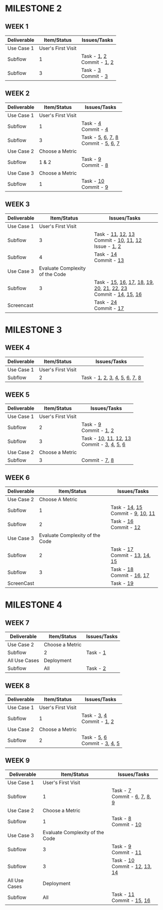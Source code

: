 # MILESTONE 2
## WEEK 1

|  Deliverable | Item/Status  |  Issues/Tasks | 
|---|---|---|
| Use Case 1 |  User's First Visit |   |
| Subflow  |  1  | Task - [1](https://github.ncsu.edu/umisra/csc510-project/projects/1#card-7206), [2](https://github.ncsu.edu/umisra/csc510-project/projects/1#card-7208)<br> Commit - [1](https://github.ncsu.edu/umisra/csc510-project/commit/b9c714e3710ab43fd2e331eb41b600f13491fb2d), [2](https://github.ncsu.edu/umisra/csc510-project/commit/0825e900e16ee52a109f004850b8b30685c1f9cc)   |
| Subflow  |  3  | Task - [3](https://github.ncsu.edu/umisra/csc510-project/projects/1#card-7203) <br> Commit - [3](https://github.ncsu.edu/umisra/csc510-project/commit/4ccfb0655ecbfe2e403b028ab57f1170c7a582b9) |
## WEEK 2

|  Deliverable | Item/Status  |  Issues/Tasks | 
|---|---|---|
| Use Case 1 |  User's First Visit |   |
| Subflow  |  1  | Task - [4](https://github.ncsu.edu/umisra/csc510-project/projects/1#card-7290) <br> Commit - [4](https://github.ncsu.edu/umisra/csc510-project/commit/51a6b2848befdfdd13c10c54cf63380199f5622e)|
| Subflow  |  3  | Task - [5](https://github.ncsu.edu/umisra/csc510-project/projects/1#card-7205), [6](https://github.ncsu.edu/umisra/csc510-project/projects/1#card-7215), [7](https://github.ncsu.edu/umisra/csc510-project/projects/1#card-7754), [8](https://github.ncsu.edu/umisra/csc510-project/projects/1#card-7755)  <br> Commit - [5](https://github.ncsu.edu/umisra/csc510-project/commit/8dd976de6151d9ccae3c62957f936ecd520113b5), [6](https://github.ncsu.edu/umisra/csc510-project/commit/b50996e30cdd9c02737ece21c1c4d0512bcac93c), [7](https://github.ncsu.edu/umisra/csc510-project/commit/a1ac39f7a8c4d3a7403d8978cba6adf9a8b58d94) |
| Use Case 2 |  Choose a Metric |   |
| Subflow |  1 & 2 | Task - [9](https://github.ncsu.edu/umisra/csc510-project/projects/1#card-7212) <br> Commit - [8](https://github.ncsu.edu/umisra/csc510-project/commit/79ecb43779bc42b970d45a8961c44f615cd60) |
| Use Case 3 |  Choose a Metric |   |
| Subflow |  1  | Task - [10](https://github.ncsu.edu/umisra/csc510-project/projects/1#card-8600) <br> Commit - [9](https://github.ncsu.edu/umisra/csc510-project/commit/74906491e9278e0f9b63c053ae607f59fe5caa50) |


## WEEK 3

|  Deliverable | Item/Status  |  Issues/Tasks | 
|---|---|---|
| Use Case 1 |  User's First Visit |   |
| Subflow  |  3  | Task - [11](https://github.ncsu.edu/umisra/csc510-project/projects/1#card-7807), [12](https://github.ncsu.edu/umisra/csc510-project/projects/1#card-8067), [13](https://github.ncsu.edu/umisra/csc510-project/projects/1#card-8610) <br> Commit - [10](https://github.ncsu.edu/umisra/csc510-project/commit/0b8f9eb461964d1a7be4f6dec54a56c4f70b73b0), [11](https://github.ncsu.edu/umisra/csc510-project/commit/dedf4b10112c24a2aee17eaddc272a2790ee40de), [12](https://github.ncsu.edu/umisra/csc510-project/commit/4378f94d89496f71a4b8e29c367d41e13603a4f6) <br> Issue - [1](https://github.ncsu.edu/umisra/csc510-project/issues/1), [2](https://github.ncsu.edu/umisra/csc510-project/issues/2)|
| Subflow  |  4  | Task - [14](https://github.ncsu.edu/umisra/csc510-project/projects/1#card-7214) <br> Commit - [13](https://github.ncsu.edu/umisra/csc510-project/commit/7c0e82914e77582c2669e12ce3df5aabdc785ec5) |
| Use Case  3 |  Evaluate Complexity of the Code |   |
| Subflow  |  3 | Task - [15](https://github.ncsu.edu/umisra/csc510-project/projects/1#card-7758), [16](https://github.ncsu.edu/umisra/csc510-project/projects/1#card-7757), [17](https://github.ncsu.edu/umisra/csc510-project/projects/1#card-7756), [18](https://github.ncsu.edu/umisra/csc510-project/projects/1#card-7759), [19](https://github.ncsu.edu/umisra/csc510-project/projects/1#card-7760), [20](https://github.ncsu.edu/umisra/csc510-project/projects/1#card-7761), [21](https://github.ncsu.edu/umisra/csc510-project/projects/1#card-7762), [22](https://github.ncsu.edu/umisra/csc510-project/projects/1#card-7764), [23](https://github.ncsu.edu/umisra/csc510-project/projects/1#card-7207) <br> Commit - [14](https://github.ncsu.edu/umisra/csc510-project/commit/a2595f130f8531ffcd0030f887a7a7d7cebef914), [15](https://github.ncsu.edu/umisra/csc510-project/commit/a54fc509d6a5279d2852e542318a3615f3fadac2), [16](https://github.ncsu.edu/umisra/csc510-project/commit/1be559e4c286e7968795c880328c913fb2efc6ac) |
| Screencast| | Task - [24](https://github.ncsu.edu/umisra/csc510-project/projects/1#card-7217)<br>Commit - [17](https://github.ncsu.edu/umisra/csc510-project/commit/e4e2edc1653d7035e33aecd45cf908869da9438f)|

# MILESTONE 3
## WEEK 4

|  Deliverable | Item/Status  |  Issues/Tasks | 
|---|---|---|
| Use Case 1 | User's First Visit| |
| Subflow | 2 |Task - [1](https://github.ncsu.edu/umisra/csc510-project/projects/2#card-8823), [2](https://github.ncsu.edu/umisra/csc510-project/projects/2#card-8825), [3](https://github.ncsu.edu/umisra/csc510-project/projects/2#card-9216), [4](https://github.ncsu.edu/umisra/csc510-project/projects/2#card-9217), [5](https://github.ncsu.edu/umisra/csc510-project/projects/2#card-9217), [6](https://github.ncsu.edu/umisra/csc510-project/projects/2#card-8829), [7](https://github.ncsu.edu/umisra/csc510-project/projects/2#card-8826), [8](https://github.ncsu.edu/umisra/csc510-project/projects/2#card-8827)|


## WEEK 5

|  Deliverable | Item/Status  |  Issues/Tasks | 
|---|---|---|
| Use Case 1 |  User's First Visit |   |
| Subflow  |  2  | Task - [9](https://github.ncsu.edu/umisra/csc510-project/projects/2#card-8831) <br> Commit - [1](https://github.ncsu.edu/umisra/csc510-project/commit/bdc03d68eb65f748c76488b4707afc49de23ad0a), [2](https://github.ncsu.edu/umisra/csc510-project/commit/5e9bcce8584632ab3a030cc1ce95851329e0cf2d) |
| Subflow | 3 | Task - [10](https://github.ncsu.edu/umisra/csc510-project/projects/2#card-9034), [11](https://github.ncsu.edu/umisra/csc510-project/projects/2#card-9024), [12](https://github.ncsu.edu/umisra/csc510-project/projects/2#card-9035), [13](https://github.ncsu.edu/umisra/csc510-project/projects/2#card-9036) <br> Commit - [3](https://github.ncsu.edu/umisra/csc510-project/commit/ada5f14b09fe8adfd28b4d59bf8c1c65c937b36d), [4](https://github.ncsu.edu/umisra/csc510-project/commit/08ef5d2dedf738cc5837b3c4e7ab86d918789935), [5](https://github.ncsu.edu/umisra/csc510-project/commit/142f6697e051feec70233116f97fae961ba97f3f), [6](https://github.ncsu.edu/umisra/csc510-project/commit/0d24d194496294284986582e0670530614b9ebba)|
| Use Case 2 |  Choose a Metric |   |
| Subflow  |  3  | Commit - [7](https://github.ncsu.edu/umisra/csc510-project/commit/6e532cc037847a2325d733f4903aceb92684251f), [8](https://github.ncsu.edu/umisra/csc510-project/commit/9622ea0c359c251d316cd84973844eafd3e47343)|

## WEEK 6
|  Deliverable | Item/Status  |  Issues/Tasks | 
|---|---|---|
| Use Case 2| Choose A Metric||
| Subflow | 1 | Task - [14](https://github.ncsu.edu/umisra/csc510-project/projects/2#card-9037), [15](https://github.ncsu.edu/umisra/csc510-project/projects/2#card-9218)<br>Commit - [9](https://github.ncsu.edu/umisra/csc510-project/commit/6188e186750b11db128960b8ddb5123db5d2b129), [10](https://github.ncsu.edu/umisra/csc510-project/commit/7e08a19d69e45e1cdc8fd41a00baa1e7a775c6e4), [11](https://github.ncsu.edu/umisra/csc510-project/commit/fca1c6c2dc2e0c773ebacdb6fadb12458e2ff0ad)|
| Subflow | 2 | Task - [16](https://github.ncsu.edu/umisra/csc510-project/projects/2#card-9206)<br>Commit - [12](https://github.ncsu.edu/umisra/csc510-project/commit/f8e1651b5afdad99096a3f16343d004b6d5c0c2c)|
| Use Case 3| Evaluate Complexity of the Code| |
| Subflow | 2 | Task - [17](https://github.ncsu.edu/umisra/csc510-project/projects/2#card-9040)<br>Commit - [13](https://github.ncsu.edu/umisra/csc510-project/commit/b6ede76bbc6847864ba9fef67d320c5afcd1b986), [14](https://github.ncsu.edu/umisra/csc510-project/commit/fca1c6c2dc2e0c773ebacdb6fadb12458e2ff0ad), [15](https://github.ncsu.edu/umisra/csc510-project/commit/6188e186750b11db128960b8ddb5123db5d2b129)|
| Subflow | 3 | Task - [18](https://github.ncsu.edu/umisra/csc510-project/projects/2#card-9219)<br>Commit - [16](https://github.ncsu.edu/umisra/csc510-project/commit/71968a6a3cad694a83699f59b10b6b04f551fbc8), [17](https://github.ncsu.edu/umisra/csc510-project/commit/c1991215d99921871de7e1a52f7c213828952edd)|
| ScreenCast| | Task - [19](https://github.ncsu.edu/umisra/csc510-project/projects/2#card-9039)|

# MILESTONE 4
## WEEK 7

|  Deliverable | Item/Status  |  Issues/Tasks | 
|---|---|---|
| Use Case 2 | Choose a Metric| |
| Subflow | 2 |Task - [1](https://github.ncsu.edu/umisra/csc510-project/projects/3#card-10118)|
| All Use Cases | Deployment | |
| Subflow | All | Task - [2](https://github.ncsu.edu/umisra/csc510-project/projects/3#card-10119)|

## WEEK 8
|  Deliverable | Item/Status  |  Issues/Tasks | 
|---|---|---|
| Use Case 1 | User's First Visit | |
| Subflow | 1 |Task - [3](https://github.ncsu.edu/umisra/csc510-project/projects/3#card-9904), [4](https://github.ncsu.edu/umisra/csc510-project/projects/3#card-10120)<br>Commit - [1](https://github.ncsu.edu/umisra/csc510-project/commit/c0e179c6692fd0251f85364de5f24407ce39f251), [2](https://github.ncsu.edu/umisra/csc510-project/commit/77d3733dff4c00c44c6fc34f8a86d3cfd8034d45)|
| Use Case 2 | Choose a Metric| |
| Subflow | 2 |Task - [5](https://github.ncsu.edu/umisra/csc510-project/projects/3#card-9906), [6](https://github.ncsu.edu/umisra/csc510-project/projects/3#card-9901)<br>Commit - [3](https://github.ncsu.edu/umisra/csc510-project/commit/a551d1fa2a51717f41923a3b196cfb1bf648ea1a), [4](https://github.ncsu.edu/umisra/csc510-project/commit/9c82cb3d7fedb02a8eede15afd1f2ea87a66a3ef), [5](https://github.ncsu.edu/umisra/csc510-project/commit/9653d33c14336953fe33f50804521f91dc5da41b)|

## WEEK 9

|  Deliverable | Item/Status  |  Issues/Tasks | 
|---|---|---|
| Use Case 1 | User's First Visit| |
| Subflow | 1 |Task - [7](https://github.ncsu.edu/umisra/csc510-project/projects/3#card-10122)<br>Commit - [6](https://github.ncsu.edu/umisra/csc510-project/commit/3c682b2200b39e146f074e4c0dbe17d80670ef99), [7](https://github.ncsu.edu/umisra/csc510-project/commit/ab46fba77e4cdcadfc120f2711bf126904b64133), [8](https://github.ncsu.edu/umisra/csc510-project/commit/6dc7c97808ef44033f3a49c368c792d3723ee7a2), [9](https://github.ncsu.edu/umisra/csc510-project/commit/dc170a1c15c96cfdbb4c3d1e52b32d8cdf2c7efa)|
| Use Case 2 | Choose a Metric | |
| Subflow | 1 | Task - [8](https://github.ncsu.edu/umisra/csc510-project/projects/3#card-10123)<br>Commit - [10](https://github.ncsu.edu/umisra/csc510-project/commit/b6ab9bfd376e18aeab9895b7e2df16613fd24c53)|
| Use Case 3 |  Evaluate Complexity of the Code | |
| Subflow | 3 | Task - [9](https://github.ncsu.edu/umisra/csc510-project/projects/3#card-10124)<br>Commit - [11](https://github.ncsu.edu/umisra/csc510-project/commit/ce4558cd9b9c1ad5acc2ba7db6350c7b970147f9)
| Subflow | 3 |Task - [10](https://github.ncsu.edu/umisra/csc510-project/projects/3#card-10082)<br>Commit - [12](https://github.ncsu.edu/umisra/csc510-project/commit/56185ec5582d2a55bedc9e8a5927cf44f31932cf), [13](https://github.ncsu.edu/umisra/csc510-project/commit/d1b10172def185a62737337711e952319c89b005), [14](https://github.ncsu.edu/umisra/csc510-project/commit/415dfcb0f659a8a0284298186f9281bd70b3bdfe)
| All Use Cases | Deployment | |
| Subflow | All | Task - [11](https://github.ncsu.edu/umisra/csc510-project/projects/3#card-9905)<br>Commit - [15](https://github.ncsu.edu/umisra/csc510-project/commit/e82b4838e159be46ed3838c3e71a4930669b3f2f), [16](https://github.ncsu.edu/umisra/csc510-project/commit/a56b6dbcede92215d8e798129caec2ec34e168da)|

